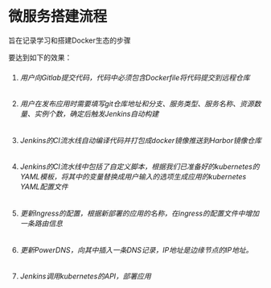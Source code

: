 # 微服务搭建流程

旨在记录学习和搭建Docker生态的步骤

要达到如下的效果：

1. ###### 用户向Gitlab提交代码，代码中必须包含Dockerfile将代码提交到远程仓库
2. ###### 用户在发布应用时需要填写git仓库地址和分支、服务类型、服务名称、资源数量、实例个数，确定后触发Jenkins自动构建
3. ###### Jenkins的CI流水线自动编译代码并打包成docker镜像推送到Harbor镜像仓库
4. ###### Jenkins的CI流水线中包括了自定义脚本，根据我们已准备好的kubernetes的YAML模板，将其中的变量替换成用户输入的选项生成应用的kubernetes YAML配置文件
5. ###### 更新Ingress的配置，根据新部署的应用的名称，在ingress的配置文件中增加一条路由信息
6. ###### 更新PowerDNS，向其中插入一条DNS记录，IP地址是边缘节点的IP地址。
7. ###### Jenkins调用kubernetes的API，部署应用



